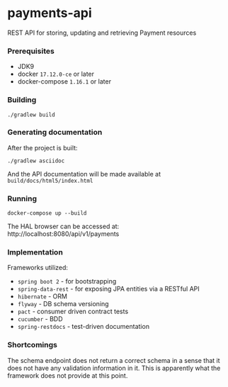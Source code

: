 # payments-api

REST API for storing, updating and retrieving Payment resources

### Prerequisites

- JDK9
- docker `17.12.0-ce` or later
- docker-compose `1.16.1` or later


### Building

`./gradlew build`

### Generating documentation

After the project is built:

`./gradlew asciidoc`

And the API documentation will be made available at `build/docs/html5/index.html`

### Running

`docker-compose up --build`

The HAL browser can be accessed at: http://localhost:8080/api/v1/payments


### Implementation

Frameworks utilized:
- `spring boot 2` - for bootstrapping
- `spring-data-rest` - for exposing JPA entities via a RESTful API
- `hibernate` - ORM
- `flyway` - DB schema versioning
- `pact` - consumer driven contract tests
- `cucumber` - BDD
- `spring-restdocs` - test-driven documentation

### Shortcomings

The schema endpoint does not return a correct schema in a sense that it does not have any validation information
in it. This is apparently what the framework does not provide at this point.

